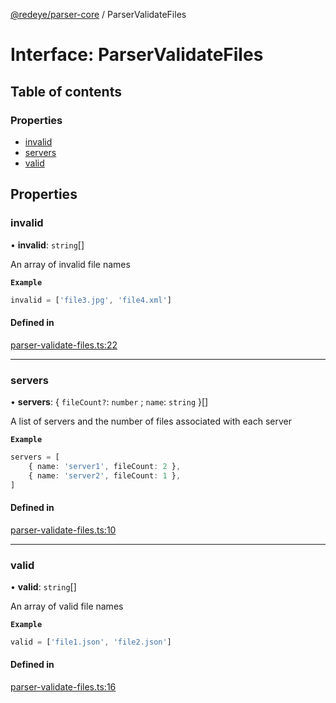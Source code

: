 [@redeye/parser-core](../index.md) / ParserValidateFiles

# Interface: ParserValidateFiles

## Table of contents

### Properties

- [invalid](ParserValidateFiles.md#invalid)
- [servers](ParserValidateFiles.md#servers)
- [valid](ParserValidateFiles.md#valid)

## Properties

### invalid

• **invalid**: `string`[]

An array of invalid file names

**`Example`**

```ts
invalid = ['file3.jpg', 'file4.xml']
```

#### Defined in

[parser-validate-files.ts:22](https://github.com/cisagov/RedEye/blob/9f9475cf/parsers/parser-core/src/parser-validate-files.ts#L22)

___

### servers

• **servers**: { `fileCount?`: `number` ; `name`: `string`  }[]

A list of servers and the number of files associated with each server

**`Example`**

```ts
servers = [
	{ name: 'server1', fileCount: 2 },
	{ name: 'server2', fileCount: 1 },
]
```

#### Defined in

[parser-validate-files.ts:10](https://github.com/cisagov/RedEye/blob/9f9475cf/parsers/parser-core/src/parser-validate-files.ts#L10)

___

### valid

• **valid**: `string`[]

An array of valid file names

**`Example`**

```ts
valid = ['file1.json', 'file2.json']
```

#### Defined in

[parser-validate-files.ts:16](https://github.com/cisagov/RedEye/blob/9f9475cf/parsers/parser-core/src/parser-validate-files.ts#L16)
